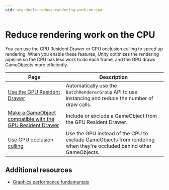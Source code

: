 ```yaml
---
uid: urp-docfx-reduce-rendering-work-on-cpu
---
```

# Reduce rendering work on the CPU

You can use the GPU Resident Drawer or GPU occlusion culling to speed up rendering. When you enable these features, Unity optimizes the rendering pipeline so the CPU has less work to do each frame, and the GPU draws GameObjects more efficiently.

|Page|Description|
|-|-|
|[Use the GPU Resident Drawer](gpu-resident-drawer.md)|Automatically use the `BatchRendererGroup` API to use instancing and reduce the number of draw calls.|
|[Make a GameObject compatible with the GPU Resident Drawer](make-object-compatible-gpu-rendering.md)|Include or exclude a GameObject from the GPU Resident Drawer.|
|[Use GPU occlusion culling](gpu-culling.md)|Use the GPU instead of the CPU to exclude GameObjects from rendering when they're occluded behind other GameObjects.|

## Additional resources

- [Graphics performance fundamentals](https://docs.unity3d.com/Manual/OptimizingGraphicsPerformance.html)

